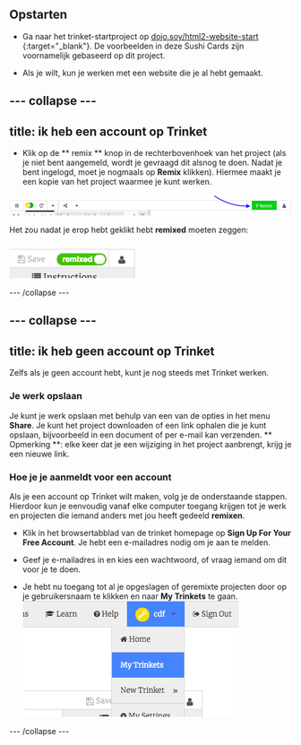 ## Opstarten

- Ga naar het trinket-startproject op [ dojo.soy/html2-website-start ](http://dojo.soy/html2-website-start) {:target="_blank"}. De voorbeelden in deze Sushi Cards zijn voornamelijk gebaseerd op dit project.

- Als je wilt, kun je werken met een website die je al hebt gemaakt.

## \--- collapse \---

## title: ik heb een account op Trinket

- Klik op de ** remix ** knop in de rechterbovenhoek van het project (als je niet bent aangemeld, wordt je gevraagd dit alsnog te doen. Nadat je bent ingelogd, moet je nogmaals op **Remix** klikken). Hiermee maakt je een kopie van het project waarmee je kunt werken. 

![Remix button](images/tktRemixButtonArrow.png)

Het zou nadat je erop hebt geklikt hebt **remixed** moeten zeggen:

![Button now says "remixed"](images/tktRemixedSmall.png)

\--- /collapse \---

## \--- collapse \---

## title: ik heb geen account op Trinket

Zelfs als je geen account hebt, kunt je nog steeds met Trinket werken.

### Je werk opslaan

Je kunt je werk opslaan met behulp van een van de opties in het menu **Share**. Je kunt het project downloaden of een link ophalen die je kunt opslaan, bijvoorbeeld in een document of per e-mail kan verzenden. ** Opmerking **: elke keer dat je een wijziging in het project aanbrengt, krijg je een nieuwe link.

### Hoe je je aanmeldt voor een account

Als je een account op Trinket wilt maken, volg je de onderstaande stappen. Hierdoor kun je eenvoudig vanaf elke computer toegang krijgen tot je werk en projecten die iemand anders met jou heeft gedeeld **remixen**.

- Klik in het browsertabblad van de trinket homepage op **Sign Up For Your Free Account**. Je hebt een e-mailadres nodig om je aan te melden.

- Geef je e-mailadres in en kies een wachtwoord, of vraag iemand om dit voor je te doen.

- Je hebt nu toegang tot al je opgeslagen of geremixte projecten door op je gebruikersnaam te klikken en naar **My Trinkets** te gaan. !["My Trinkets" menu item](images/myTrinketsMenu.png)

\--- /collapse \---